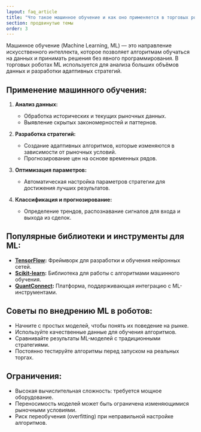 ```yaml
---
layout: faq_article
title: "Что такое машинное обучение и как оно применяется в торговых роботах?"
section: продвинутые темы
order: 3
---
```


Машинное обучение (Machine Learning, ML) — это направление искусственного интеллекта, которое позволяет алгоритмам обучаться на данных и принимать решения без явного программирования. В торговых роботах ML используется для анализа больших объёмов данных и разработки адаптивных стратегий.

## Применение машинного обучения:

1. **Анализ данных:**
   - Обработка исторических и текущих рыночных данных.
   - Выявление скрытых закономерностей и паттернов.

2. **Разработка стратегий:**
   - Создание адаптивных алгоритмов, которые изменяются в зависимости от рыночных условий.
   - Прогнозирование цен на основе временных рядов.

3. **Оптимизация параметров:**
   - Автоматическая настройка параметров стратегии для достижения лучших результатов.

4. **Классификация и прогнозирование:**
   - Определение трендов, распознавание сигналов для входа и выхода из сделок.

## Популярные библиотеки и инструменты для ML:

- **[TensorFlow](https://www.tensorflow.org/):** Фреймворк для разработки и обучения нейронных сетей.
- **[Scikit-learn](https://scikit-learn.org/):** Библиотека для работы с алгоритмами машинного обучения.
- **[QuantConnect](https://www.quantconnect.com/):** Платформа, поддерживающая интеграцию с ML-инструментами.

## Советы по внедрению ML в роботов:

- Начните с простых моделей, чтобы понять их поведение на рынке.
- Используйте качественные данные для обучения алгоритмов.
- Сравнивайте результаты ML-моделей с традиционными стратегиями.
- Постоянно тестируйте алгоритмы перед запуском на реальных торгах.

## Ограничения:

- Высокая вычислительная сложность: требуется мощное оборудование.
- Переносимость моделей может быть ограничена изменяющимися рыночными условиями.
- Риск переобучения (overfitting) при неправильной настройке алгоритмов.
